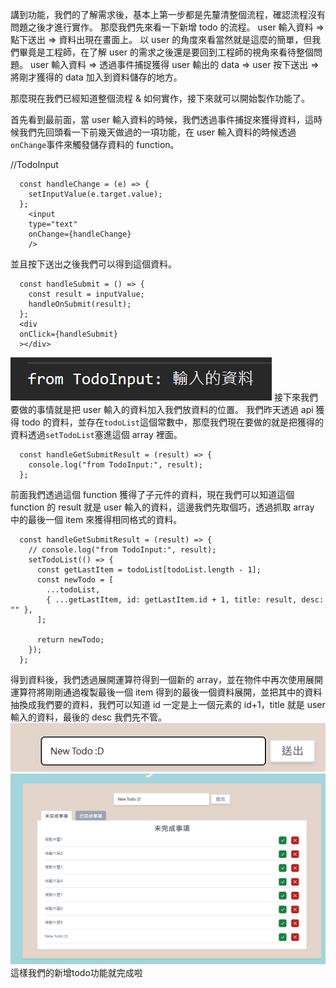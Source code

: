 講到功能，我們的了解需求後，基本上第一步都是先釐清整個流程，確認流程沒有問題之後才進行實作。
那麼我們先來看一下新增 todo 的流程。
user 輸入資料 => 點下送出 => 資料出現在畫面上。
以 user 的角度來看當然就是這麼的簡單，但我們畢竟是工程師，在了解 user 的需求之後還是要回到工程師的視角來看待整個問題。
user 輸入資料 => 透過事件捕捉獲得 user 輸出的 data => user 按下送出 => 將剛才獲得的 data 加入到資料儲存的地方。

那麼現在我們已經知道整個流程 & 如何實作，接下來就可以開始製作功能了。

首先看到最前面，當 user 輸入資料的時候，我們透過事件捕捉來獲得資料，這時候我們先回頭看一下前幾天做過的一項功能，在 user 輸入資料的時候透過`onChange`事件來觸發儲存資料的 function。

//TodoInput

```
  const handleChange = (e) => {
    setInputValue(e.target.value);
  };
    <input
    type="text"
    onChange={handleChange}
    />
```

並且按下送出之後我們可以得到這個資料。

```
  const handleSubmit = () => {
    const result = inputValue;
    handleOnSubmit(result);
  };
  <div
  onClick={handleSubmit}
  ></div>
```

![Alt text](image.png)
接下來我們要做的事情就是把 user 輸入的資料加入我們放資料的位置。
我們昨天透過 api 獲得 todo 的資料，並存在`todoList`這個常數中，那麼我們現在要做的就是把獲得的資料透過`setTodoList`塞進這個 array 裡面。

```
  const handleGetSubmitResult = (result) => {
    console.log("from TodoInput:", result);
  };
```

前面我們透過這個 function 獲得了子元件的資料，現在我們可以知道這個 function 的 result 就是 user 輸入的資料，這邊我們先取個巧，透過抓取 array 中的最後一個 item 來獲得相同格式的資料。

```
  const handleGetSubmitResult = (result) => {
    // console.log("from TodoInput:", result);
    setTodoList(() => {
      const getLastItem = todoList[todoList.length - 1];
      const newTodo = [
        ...todoList,
        { ...getLastItem, id: getLastItem.id + 1, title: result, desc: "" },
      ];

      return newTodo;
    });
  };
```

得到資料後，我們透過展開運算符得到一個新的 array，並在物件中再次使用展開運算符將剛剛通過複製最後一個 item 得到的最後一個資料展開，並把其中的資料抽換成我們要的資料，我們可以知道 id 一定是上一個元素的 id+1，title 就是 user 輸入的資料，最後的 desc 我們先不管。
![Alt text](image-1.png)
![Alt text](image-2.png)
這樣我們的新增todo功能就完成啦
